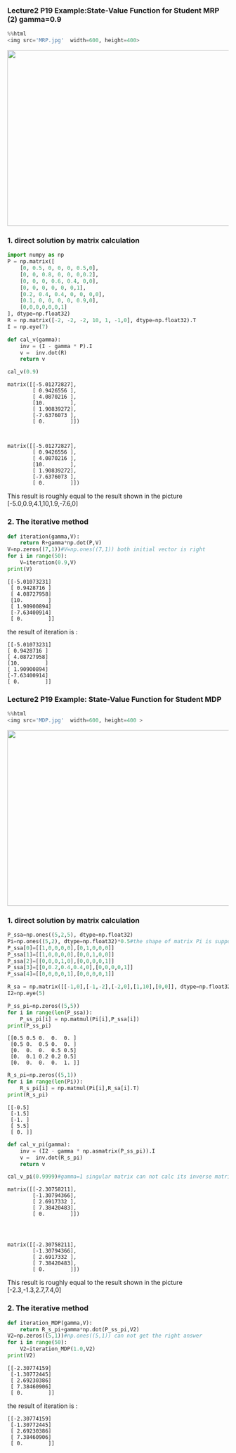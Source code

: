 ### Lecture2 P19 Example:State-Value Function for Student MRP (2) gamma=0.9


```python
%%html
<img src='MRP.jpg'  width=600, height=400>
```


<img src='https://raw.githubusercontent.com/GarfieldF/RL-Course-by-David-Silver/master/MRP.jpg'  width=600, height=400>



### 1. direct solution by matrix calculation


```python
import numpy as np
P = np.matrix([
    [0, 0.5, 0, 0, 0, 0.5,0],
    [0, 0, 0.8, 0, 0, 0,0.2],
    [0, 0, 0, 0.6, 0.4, 0,0],
    [0, 0, 0, 0, 0, 0,1],
    [0.2, 0.4, 0.4, 0, 0, 0,0],
    [0.1, 0, 0, 0, 0, 0.9,0],
    [0,0,0,0,0,0,1]
], dtype=np.float32)
R = np.matrix([-2, -2, -2, 10, 1, -1,0], dtype=np.float32).T  
I = np.eye(7)
```


```python
def cal_v(gamma):
    inv = (I - gamma * P).I
    v =  inv.dot(R)
    return v
```


```python
cal_v(0.9)
```




    matrix([[-5.01272827],
            [ 0.9426556 ],
            [ 4.0870216 ],
            [10.        ],
            [ 1.90839272],
            [-7.6376073 ],
            [ 0.        ]])



    matrix([[-5.01272827],
            [ 0.9426556 ],
            [ 4.0870216 ],
            [10.        ],
            [ 1.90839272],
            [-7.6376073 ],
            [ 0.        ]])
This result is roughly equal to the result shown in the picture \[-5.0,0.9,4.1,10,1.9,-7.6,0\] 

### 2. The iterative method 


```python
def iteration(gamma,V):
    return R+gamma*np.dot(P,V)
V=np.zeros((7,1))#V=np.ones((7,1)) both initial vector is right
for i in range(50):
    V=iteration(0.9,V)
print(V)
```

    [[-5.01073231]
     [ 0.9428716 ]
     [ 4.08727958]
     [10.        ]
     [ 1.90900894]
     [-7.63400914]
     [ 0.        ]]
    

the result of iteration is :

    [[-5.01073231]
    [ 0.9428716 ]
    [ 4.08727958]
    [10.        ]
    [ 1.90900894]
    [-7.63400914]
    [ 0.        ]]


### Lecture2 P19 Example: State-Value Function for Student MDP


```python
%%html
<img src='MDP.jpg'  width=600, height=400 >
```


<img src='https://raw.githubusercontent.com/GarfieldF/RL-Course-by-David-Silver/master/MDP.jpg'  width=600, height=400 >



### 1. direct solution by matrix calculation


```python
P_ssa=np.ones((5,2,5), dtype=np.float32)
Pi=np.ones((5,2), dtype=np.float32)*0.5#the shape of matrix Pi is supposed to be (5，1，2) in theory
P_ssa[0]=[[1,0,0,0,0],[0,1,0,0,0]]
P_ssa[1]=[[1,0,0,0,0],[0,0,1,0,0]]
P_ssa[2]=[[0,0,0,1,0],[0,0,0,0,1]]
P_ssa[3]=[[0,0.2,0.4,0.4,0],[0,0,0,0,1]]
P_ssa[4]=[[0,0,0,0,1],[0,0,0,0,1]]
```


```python
R_sa = np.matrix([[-1,0],[-1,-2],[-2,0],[1,10],[0,0]], dtype=np.float32)#the shape of matrix R_sa is supposed to be (5，2，1) in theory
I2=np.eye(5)
```


```python
P_ss_pi=np.zeros((5,5))
for i in range(len(P_ssa)):
    P_ss_pi[i] = np.matmul(Pi[i],P_ssa[i])
print(P_ss_pi)
```

    [[0.5 0.5 0.  0.  0. ]
     [0.5 0.  0.5 0.  0. ]
     [0.  0.  0.  0.5 0.5]
     [0.  0.1 0.2 0.2 0.5]
     [0.  0.  0.  0.  1. ]]
    


```python
R_s_pi=np.zeros((5,1))
for i in range(len(Pi)):
    R_s_pi[i] = np.matmul(Pi[i],R_sa[i].T)
print(R_s_pi)
```

    [[-0.5]
     [-1.5]
     [-1. ]
     [ 5.5]
     [ 0. ]]
    


```python
def cal_v_pi(gamma):
    inv = (I2 - gamma * np.asmatrix(P_ss_pi)).I
    v =  inv.dot(R_s_pi)
    return v
```


```python
cal_v_pi(0.9999)#gamma=1 singular matrix can not calc its inverse matrix
```




    matrix([[-2.30758211],
            [-1.30794366],
            [ 2.6917332 ],
            [ 7.38420483],
            [ 0.        ]])




    matrix([[-2.30758211],
            [-1.30794366],
            [ 2.6917332 ],
            [ 7.38420483],
            [ 0.        ]])

This result is roughly equal to the result shown in the picture \[-2.3,-1.3,2.7,7.4,0\]

### 2. The iterative method 


```python
def iteration_MDP(gamma,V):
    return R_s_pi+gamma*np.dot(P_ss_pi,V2)
V2=np.zeros((5,1))#np.ones((5,1)) can not get the right answer
for i in range(50):
    V2=iteration_MDP(1.0,V2)
print(V2)
```

    [[-2.30774159]
     [-1.30772445]
     [ 2.69230386]
     [ 7.38460906]
     [ 0.        ]]
    

the result of iteration is :

    [[-2.30774159]
     [-1.30772445]
     [ 2.69230386]
     [ 7.38460906]
     [ 0.        ]]



```python

```
